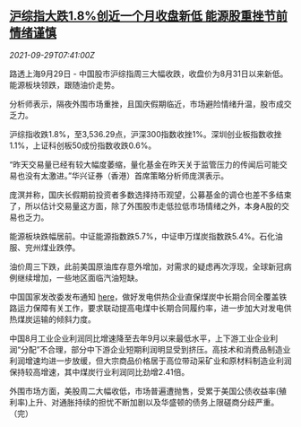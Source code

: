 <!--1632902463000-->
[沪综指大跌1.8%创近一个月收盘新低 能源股重挫节前情绪谨慎](https://cn.reuters.com/article/china-stocks-market-close-enr-0929-idCNKBS2GP0N1)
------

<div><i>2021-09-29T07:41:00Z</i></div><p>路透上海9月29日 - 中国股市沪综指周三大幅收跌，收盘价为8月31日以来新低。能源板块领跌，跟随油价走势。</p><p>分析师表示，隔夜外围市场重挫，且国庆假期临近，市场避险情绪升温，股市成交乏力。</p><p>沪综指收跌1.8%，至3,536.29点，沪深300指数收挫1%。深圳创业板指数收挫1.1%，上证科创板50成份指数收跌0.6%。</p><p>“昨天交易量已经有较大幅度萎缩，量化基金在昨天关于监管压力的传闻后可能交易也没有太激进。”华兴证券（香港）首席策略分析师庞溟表示。</p><p>庞溟并称，国庆长假期前投资者多数选择持币观望，公募基金的调仓也差不多结束了，所以估计交易量这方面，除了外围股市走低拉低市场情绪之外，本身A股的交易也乏力。</p><p>能源板块跌幅居前。中证能源指数跌5.7%，中证申万煤炭指数跌5.4%。石化油服、兖州煤业跌停。</p><p>油价周三下跌，此前美国原油库存意外增加，对需求的疑虑再次浮现，全球新冠病例继续增加，一些地区面临汽油短缺。</p><p>中国国家发改委发布通知 <a href="https://zfxxgk.ndrc.gov.cn/web/iteminfo.jsp?id=18273">here</a>，做好发电供热企业直保煤炭中长期合同全覆盖铁路运力保障有关工作，要求联动提高电煤中长期合同履约率，进一步加大对发电供热煤炭运输的倾斜力度。</p><p>中国8月工业企业利润同比增速降至去年9月以来最低水平，上下游工业企业利润“分配”不合理，部分中下游企业短期利润明显受到挤压。高技术和消费品制造业利润增速均进一步放缓，但大宗商品价格居于高位带动采矿业和原材料制造业利润保持较高增速，其中煤炭行业利润同比劲增2.41倍。</p><p>外围市场方面，美股周二大幅收低，市场普遍遭抛售，受累于美国公债收益率(殖利率)上升、对通胀持续的担忧不断加剧以及华盛顿的债务上限磋商分歧严重。（完）</p>
